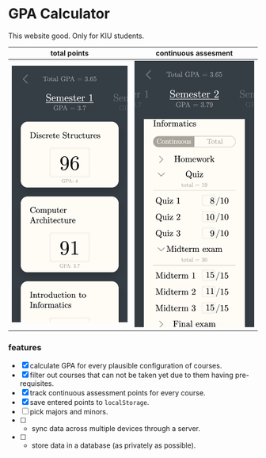 # GPA Calculator

This website good. Only for KIU students.

total points             |  continuous assesment
-------------------------|-------------------------
<img src="/images/ss-1.png" width="300rem" />  |  <img src="/images/ss-2.png" width="300rem" />

### features

- [x] calculate GPA for every plausible configuration of courses.
- [x] filter out courses that can not be taken yet due to them having pre-requisites.
- [x] track continuous assessment points for every course.
- [x] save entered points to `localStorage`.
- [ ] pick majors and minors.
- [ ] * sync data across multiple devices through a server.
- [ ] * store data in a database (as privately as possible).
